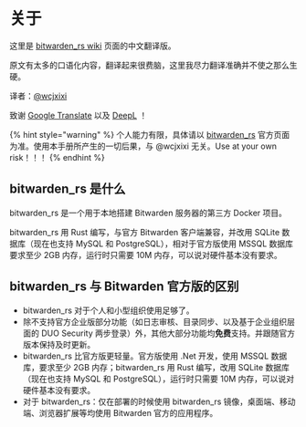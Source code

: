 # 关于

这里是 [bitwarden\_rs wiki](https://github.com/dani-garcia/bitwarden_rs/wiki) 页面的中文翻译版。

原文有太多的口语化内容，翻译起来很费脑，这里我尽力翻译准确并不使之那么生硬。

译者：[@wcjxixi](mailto:wcjxixi@gmail.com)

致谢 [Google Translate](https://translate.google.com/) 以及 [DeepL](https://www.deepl.com/) ！

{% hint style="warning" %}
个人能力有限，具体请以 [bitwarden\_rs](https://github.com/dani-garcia/bitwarden_rs) 官方页面为准。使用本手册所产生的一切后果，与 @wcjxixi 无关。Use at your own risk！！！
{% endhint %}

## bitwarden\_rs 是什么

bitwarden\_rs 是一个用于本地搭建 Bitwarden 服务器的第三方 Docker 项目。

bitwarden\_rs 用 Rust 编写，与官方 Bitwarden 客户端兼容，并改用 SQLite 数据库（现在也支持 MySQL 和 PostgreSQL），相对于官方版使用 MSSQL 数据库要求至少 2GB 内存，运行时只需要 10M 内存，可以说对硬件基本没有要求。

## bitwarden\_rs 与 Bitwarden 官方版的区别

* bitwarden\_rs 对于个人和小型组织使用足够了。
* 除不支持官方企业版部分功能（如日志审核、目录同步、以及基于企业组织层面的 DUO  Security 两步登录）外，其他大部分功能均**免费**支持。并跟随官方版本保持及时更新。
* bitwarden\_rs 比官方版更轻量。官方版使用 .Net 开发，使用 MSSQL 数据库，要求至少 2GB 内存；bitwarden\_rs 用 Rust 编写，改用 SQLite 数据库（现在也支持 MySQL 和 PostgreSQL），运行时只需要 10M 内存，可以说对硬件基本没有要求。
* 对于 bitwarden\_rs：仅在部署的时候使用 bitwarden\_rs 镜像，桌面端、移动端、浏览器扩展等均使用 Bitwarden 官方的应用程序。

